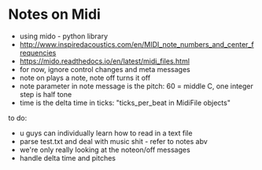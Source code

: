 # Notes on Midi

* using mido - python library
* http://www.inspiredacoustics.com/en/MIDI_note_numbers_and_center_frequencies
* https://mido.readthedocs.io/en/latest/midi_files.html
* for now, ignore control changes and meta messages
* note on plays a note, note off turns it off
* note parameter in note message is the pitch: 60 = middle C, one integer step is half tone
* time is the delta time in ticks: "ticks_per_beat in MidiFile objects"

to do:
* u guys can individually learn how to read in a text file 
* parse test.txt and deal with music shit - refer to notes abv
* we're only really looking at the noteon/off messages
* handle delta time and pitches